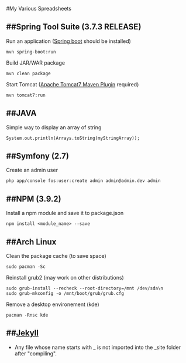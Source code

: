 #My Various Spreadsheets

##Spring Tool Suite (3.7.3 RELEASE)
----------
Run an application ([Spring boot](http://projects.spring.io/spring-boot/#quick-start) should be installed)

    mvn spring-boot:run

Build JAR/WAR package

    mvn clean package

Start Tomcat ([Apache Tomcat7 Maven Plugin](http://mvnrepository.com/artifact/org.apache.tomcat.maven/tomcat7-maven-plugin/2.2) required)

    mvn tomcat7:run

##JAVA
----------
Simple way to display an array of string

    System.out.println(Arrays.toString(myStringArray));

##Symfony (2.7)
----------
Create an admin user

    php app/console fos:user:create admin admin@admin.dev admin

##NPM (3.9.2)
----------
Install a npm module and save it to package.json

    npm install <module_name> --save

##Arch Linux
----------
Clean the package cache (to save space)

    sudo pacman -Sc

Reinstall grub2 (may work on other distributions)

    sudo grub-install --recheck --root-directory=/mnt /dev/sda\n
    sudo grub-mkconfig -o /mnt/boot/grub/grub.cfg

Remove a desktop environement (kde)

    pacman -Rnsc kde
    
##[Jekyll](https://jekyllrb.com/)
----------
- Any file whose name starts with _ is not imported into the _site folder after "compiling".
